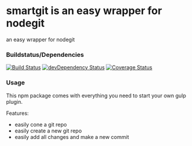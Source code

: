 # smartgit is an easy wrapper for nodegit
an easy wrapper for nodegit

### Buildstatus/Dependencies
[![Build Status](https://travis-ci.org/pushrocks/smartgit.svg?branch=master)](https://travis-ci.org/pushrocks/smartgit)
[![devDependency Status](https://david-dm.org/pushrocks/smartgit/dev-status.svg)](https://david-dm.org/pushrocks/smartgit#info=devDependencies)
[![Coverage Status](https://coveralls.io/repos/github/pushrocks/smartgit/badge.svg?branch=master)](https://coveralls.io/github/pushrocks/smartgit?branch=master)

### Usage
This npm package comes with everything you need to start your own gulp plugin.

Features:

* easily cone a git repo
* easily create a new git repo
* easily add all changes and make a new commit